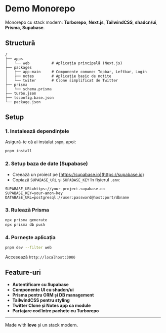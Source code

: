 # Demo Monorepo

Monorepo cu stack modern: **Turborepo**, **Next.js**, **TailwindCSS**, **shadcn/ui**, **Prisma**, **Supabase**.

## Structură

```
/
├── apps
│   └── web          # Aplicația principală (Next.js)
├── packages
│   ├── app-main     # Componente comune: Topbar, Leftbar, Login
│   ├── notes        # Aplicație basic de notițe
│   └── twiter       # Clone simplificat de Twitter
├── prisma
│   └── schema.prisma
├── turbo.json
├── tsconfig.base.json
└── package.json
```

## Setup

### 1. Instalează dependințele

Asigură-te că ai instalat `pnpm`, apoi:

```bash
pnpm install
```

### 2. Setup baza de date (Supabase)

- Creează un proiect pe [https://supabase.io](https://supabase.io)
- Copiază `SUPABASE_URL` și `SUPABASE_KEY` în fișierul `.env`:

```env
SUPABASE_URL=https://your-project.supabase.co
SUPABASE_KEY=your-anon-key
DATABASE_URL=postgresql://user:password@host:port/dbname
```

### 3. Rulează Prisma

```bash
npx prisma generate
npx prisma db push
```

### 4. Pornește aplicația

```bash
pnpm dev --filter web
```

Accesează `http://localhost:3000`

## Feature-uri

- **Autentificare cu Supabase**
- **Componente UI cu shadcn/ui**
- **Prisma pentru ORM și DB management**
- **TailwindCSS pentru styling**
- **Twitter Clone și Notes app ca module**
- **Partajare cod între pachete cu Turborepo**

---

Made with **love** și un stack modern.
